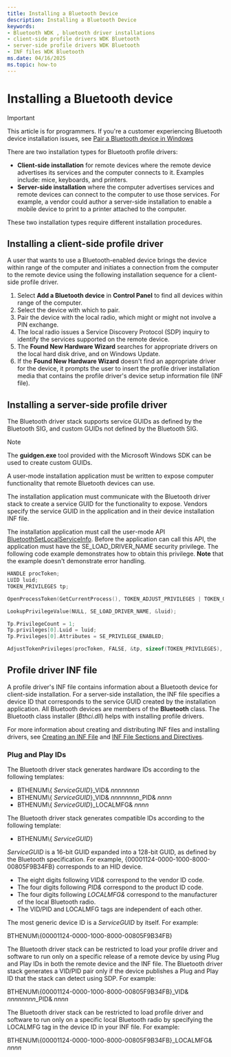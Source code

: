```yaml
---
title: Installing a Bluetooth Device
description: Installing a Bluetooth Device
keywords:
- Bluetooth WDK , bluetooth driver installations
- client-side profile drivers WDK Bluetooth
- server-side profile drivers WDK Bluetooth
- INF files WDK Bluetooth
ms.date: 04/16/2025
ms.topic: how-to
---
```


# Installing a Bluetooth device

> [!IMPORTANT]
> This article is for programmers. If you're a customer experiencing Bluetooth device installation issues, see [Pair a Bluetooth device in Windows](https://support.microsoft.com/windows/pair-a-bluetooth-device-in-windows-2be7b51f-6ae9-b757-a3b9-95ee40c3e242)

There are two installation types for Bluetooth profile drivers:

- **Client-side installation** for remote devices where the remote device advertises its services and the computer connects to it. Examples include: mice, keyboards, and printers.
- **Server-side installation** where the computer advertises services and remote devices can connect to the computer to use those services. For example, a vendor could author a server-side installation to enable a mobile device to print to a printer attached to the computer.

These two installation types require different installation procedures.

## Installing a client-side profile driver

A user that wants to use a Bluetooth-enabled device brings the device within range of the computer and initiates a connection from the computer to the remote device using the following installation sequence for a client-side profile driver.

1. Select **Add a Bluetooth device** in **Control Panel** to find all devices within range of the computer.
1. Select the device with which to pair.
1. Pair the device with the local radio, which might or might not involve a PIN exchange.
1. The local radio issues a Service Discovery Protocol (SDP) inquiry to identify the services supported on the remote device.
1. The **Found New Hardware Wizard** searches for appropriate drivers on the local hard disk drive, and on Windows Update.
1. If the **Found New Hardware Wizard** doesn't find an appropriate driver for the device, it prompts the user to insert the profile driver installation media that contains the profile driver's device setup information file (INF file).

## Installing a server-side profile driver

The Bluetooth driver stack supports service GUIDs as defined by the Bluetooth SIG, and custom GUIDs not defined by the Bluetooth SIG.

> [!NOTE]
> The **guidgen.exe** tool provided with the Microsoft Windows SDK can be used to create custom GUIDs.

A user-mode installation application must be written to expose computer functionality that remote Bluetooth devices can use.

The installation application must communicate with the Bluetooth driver stack to create a service GUID for the functionality to expose. Vendors specify the service GUID in the application and in their device installation INF file.

The installation application must call the user-mode API [BluetoothSetLocalServiceInfo](/windows/win32/api/bluetoothapis/nf-bluetoothapis-bluetoothsetlocalserviceinfo). Before the application can call this API, the application must have the SE\_LOAD\_DRIVER\_NAME security privilege. The following code example demonstrates how to obtain this privilege. **Note** that the example doesn't demonstrate error handling.

```cpp
HANDLE procToken;
LUID luid;
TOKEN_PRIVILEGES tp;

OpenProcessToken(GetCurrentProcess(), TOKEN_ADJUST_PRIVILEGES | TOKEN_QUERY, &procToken);

LookupPrivilegeValue(NULL, SE_LOAD_DRIVER_NAME, &luid);

Tp.PrivilegeCount = 1;
Tp.privileges[0].Luid = luid;
Tp.Privileges[0].Attributes = SE_PRIVILEGE_ENABLED;

AdjustTokenPrivileges(procToken, FALSE, &tp, sizeof(TOKEN_PRIVILEGES), (PTOKEN_PRIVILEGES) NULL, (PDWORD)NULL)
```

## Profile driver INF file

A profile driver's INF file contains information about a Bluetooth device for client-side installation. For a server-side installation, the INF file specifies a device ID that corresponds to the service GUID created by the installation application. All Bluetooth devices are members of the **Bluetooth** class. The Bluetooth class installer (*Bthci.dll*) helps with installing profile drivers.

For more information about creating and distributing INF files and installing drivers, see [Creating an INF File](../install/overview-of-inf-files.md) and [INF File Sections and Directives](../install/index.md).

### Plug and Play IDs

The Bluetooth driver stack generates hardware IDs according to the following templates:

- BTHENUM\\{ *ServiceGUID*}\_VID& *nnnnnnnn*
- BTHENUM\\{ *ServiceGUID*}\_VID& *nnnnnnnn*\_PID& *nnnn*
- BTHENUM\\{ *ServiceGUID*}\_LOCALMFG& *nnnn*

The Bluetooth driver stack generates compatible IDs according to the following template:

- BTHENUM\\{ *ServiceGUID*}

*ServiceGUID* is a 16-bit GUID expanded into a 128-bit GUID, as defined by the Bluetooth specification. For example, {00001124-0000-1000-8000-00805F9B34FB} corresponds to an HID device.

- The eight digits following *VID&* correspond to the vendor ID code.
- The four digits following *PID&* correspond to the product ID code.
- The four digits following *LOCALMFG&* correspond to the manufacturer of the local Bluetooth radio.
- The VID/PID and LOCALMFG tags are independent of each other.

The most generic device ID is a *ServiceGUID* by itself. For example:

BTHENUM\\{00001124-0000-1000-8000-00805F9B34FB}

The Bluetooth driver stack can be restricted to load your profile driver and software to run only on a specific release of a remote device by using Plug and Play IDs in both the remote device and the INF file. The Bluetooth driver stack generates a VID/PID pair only if the device publishes a Plug and Play ID that the stack can detect using SDP. For example:

BTHENUM\\{00001124-0000-1000-8000-00805F9B34FB}\_VID& *nnnnnnnn*\_PID& *nnnn*

The Bluetooth driver stack can be restricted to load profile driver and software to run only on a specific local Bluetooth radio by specifying the LOCALMFG tag in the device ID in your INF file. For example:

BTHENUM\\{00001124-0000-1000-8000-00805F9B34FB}\_LOCALMFG& *nnnn*
